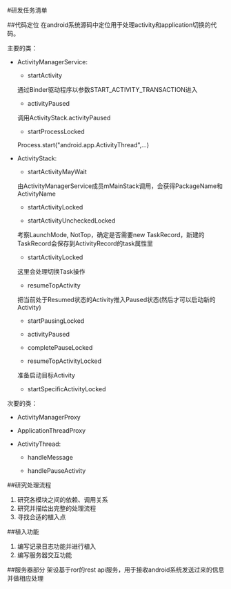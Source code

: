 #研发任务清单

##代码定位
在android系统源码中定位用于处理activity和application切换的代码。

主要的类：

* ActivityManagerService:

    * startActivity
    
    通过Binder驱动程序以参数START_ACTIVITY_TRANSACTION进入
    
    * activityPaused
    
    调用ActivityStack.activityPaused
    
    * startProcessLocked
    
    Process.start("android.app.ActivityThread",...)

* ActivityStack:

    * startActivityMayWait
    
    由ActivityManagerService成员mMainStack调用，会获得PackageName和ActivityName
    
    * startActivityLocked
    
    * startActivityUncheckedLocked
    
    考察LaunchMode, NotTop，确定是否需要new TaskRecord，新建的TaskRecord会保存到ActivityRecord的task属性里
    
    * startActivityLocked
    
    这里会处理切换Task操作
    
    * resumeTopActivity
    
    把当前处于Resumed状态的Activity推入Paused状态(然后才可以启动新的Activity)
    
    * startPausingLocked
    
    * activityPaused
    
    * completePauseLocked
    
    * resumeTopActivityLocked
    
    准备启动目标Activity
    
    * startSpecificActivityLocked


次要的类：

* ActivityManagerProxy

* ApplicationThreadProxy

* ActivityThread:

    * handleMessage

    * handlePauseActivity


##研究处理流程
1.  研究各模块之间的依赖、调用关系
2.  研究并描绘出完整的处理流程
3.  寻找合适的植入点

##植入功能
1.  编写记录日志功能并进行植入
2.  编写服务器交互功能

##服务器部分
架设基于ror的rest api服务，用于接收android系统发送过来的信息并做相应处理

